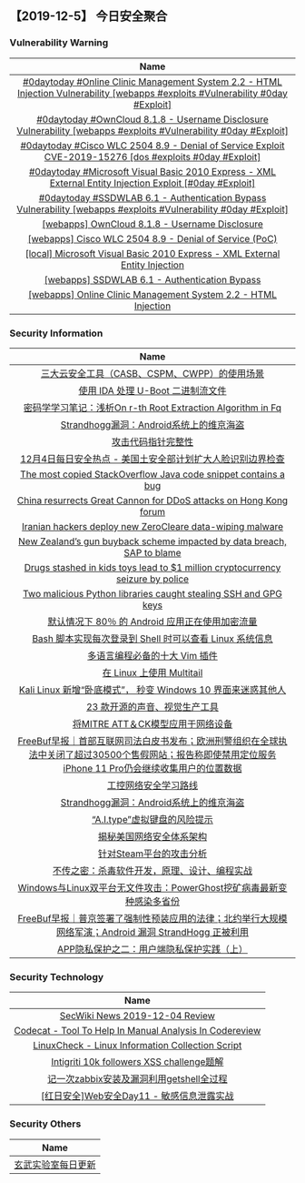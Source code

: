 
 ##   【2019-12-5】 今日安全聚合


###  						       							Vulnerability Warning

|                             Name                             |
| :----------------------------------------------------------: |
|[#0daytoday #Online Clinic Management System 2.2 - HTML Injection Vulnerability [webapps #exploits #Vulnerability #0day #Exploit]](http://0day.today/exploits/33625)|
|[#0daytoday #OwnCloud 8.1.8 - Username Disclosure Vulnerability  [webapps #exploits #Vulnerability #0day #Exploit]](http://0day.today/exploits/33624)|
|[#0daytoday #Cisco WLC 2504 8.9 - Denial of Service Exploit CVE-2019-15276 [dos #exploits  #0day #Exploit]](http://0day.today/exploits/33623)|
|[#0daytoday #Microsoft Visual Basic 2010 Express - XML External Entity Injection Exploit [#0day #Exploit]](http://0day.today/exploits/33622)|
|[#0daytoday #SSDWLAB 6.1 - Authentication Bypass Vulnerability  [webapps #exploits #Vulnerability #0day #Exploit]](http://0day.today/exploits/33621)|
|[[webapps] OwnCloud 8.1.8 - Username Disclosure](https://www.exploit-db.com/exploits/47745)|
|[[webapps] Cisco WLC 2504 8.9 - Denial of Service (PoC)](https://www.exploit-db.com/exploits/47744)|
|[[local] Microsoft Visual Basic 2010 Express - XML External Entity Injection](https://www.exploit-db.com/exploits/47743)|
|[[webapps] SSDWLAB 6.1 - Authentication Bypass](https://www.exploit-db.com/exploits/47742)|
|[[webapps] Online Clinic Management System 2.2 - HTML Injection](https://www.exploit-db.com/exploits/47741)|

### 						        							Security Information
|                             Name                                    |
| :----------------------------------------------------------: |
|[三大云安全工具（CASB、CSPM、CWPP）的使用场景](https://www.anquanke.com/post/id/194220)|
|[使用 IDA 处理 U-Boot 二进制流文件](https://www.anquanke.com/post/id/194242)|
|[密码学学习笔记：浅析On r-th Root Extraction Algorithm in Fq](https://www.anquanke.com/post/id/194232)|
|[Strandhogg漏洞：Android系统上的维京海盗](https://www.anquanke.com/post/id/194224)|
|[攻击代码指针完整性](https://www.anquanke.com/post/id/194199)|
|[12月4日每日安全热点 - 美国土安全部计划扩大人脸识别边界检查](https://www.anquanke.com/post/id/194218)|
|[The most copied StackOverflow Java code snippet contains a bug](https://www.zdnet.com/article/the-most-copied-stackoverflow-java-code-snippet-contains-a-bug/#ftag=RSSbaffb68)|
|[China resurrects Great Cannon for DDoS attacks on Hong Kong forum](https://www.zdnet.com/article/china-resurrects-great-cannon-for-ddos-attacks-on-hong-kong-forum/#ftag=RSSbaffb68)|
|[Iranian hackers deploy new ZeroCleare data-wiping malware](https://www.zdnet.com/article/iranian-hackers-deploy-new-zerocleare-data-wiping-malware/#ftag=RSSbaffb68)|
|[New Zealand’s gun buyback scheme impacted by data breach, SAP to blame](https://www.zdnet.com/article/new-zealands-gun-buyback-scheme-suffers-data-breach-sap-to-blame/#ftag=RSSbaffb68)|
|[Drugs stashed in kids toys lead to $1 million cryptocurrency seizure by police](https://www.zdnet.com/article/drugs-stashed-in-kid-toys-lead-to-1-million-cryptocurrency-seizure-by-police/#ftag=RSSbaffb68)|
|[Two malicious Python libraries caught stealing SSH and GPG keys](https://www.zdnet.com/article/two-malicious-python-libraries-removed-from-pypi/#ftag=RSSbaffb68)|
|[默认情况下 80％ 的 Android 应用正在使用加密流量](https://linux.cn/article-11646-1.html?utm_source=rss&utm_medium=rss)|
|[Bash 脚本实现每次登录到 Shell 时可以查看 Linux 系统信息](https://linux.cn/article-11645-1.html?utm_source=rss&utm_medium=rss)|
|[多语言编程必备的十大 Vim 插件](https://linux.cn/article-11644-1.html?utm_source=rss&utm_medium=rss)|
|[在 Linux 上使用 Multitail](https://linux.cn/article-11643-1.html?utm_source=rss&utm_medium=rss)|
|[Kali Linux 新增“卧底模式”， 秒变 Windows 10 界面来迷惑其他人](https://linux.cn/article-11642-1.html?utm_source=rss&utm_medium=rss)|
|[23 款开源的声音、视觉生产工具](https://linux.cn/article-11641-1.html?utm_source=rss&utm_medium=rss)|
|[将MITRE ATT＆CK模型应用于网络设备](https://www.freebuf.com/articles/es/220628.html)|
|[FreeBuf早报｜首部互联网司法白皮书发布；欧洲刑警组织在全球执法中关闭了超过30500个售假网站；报告称即使禁用定位服务 iPhone 11 Pro仍会继续收集用户的位置数据](https://www.freebuf.com/news/222018.html)|
|[工控网络安全学习路线](https://www.freebuf.com/articles/ics-articles/220172.html)|
|[Strandhogg漏洞：Android系统上的维京海盗](https://www.freebuf.com/news/221933.html)|
|[“A.I.type”虚拟键盘的风险提示](https://www.freebuf.com/articles/terminal/220920.html)|
|[揭秘美国网络安全体系架构](https://www.freebuf.com/articles/network/221852.html)|
|[针对Steam平台的攻击分析](https://www.freebuf.com/articles/network/218771.html)|
|[不传之密：杀毒软件开发，原理、设计、编程实战](https://www.freebuf.com/articles/system/220061.html)|
|[Windows与Linux双平台无文件攻击：PowerGhost挖矿病毒最新变种感染多省份](https://www.freebuf.com/articles/system/219715.html)|
|[FreeBuf早报｜普京签署了强制性预装应用的法律；北约举行大规模网络军演；Android 漏洞 StrandHogg 正被利用](https://www.freebuf.com/news/221912.html)|
|[APP隐私保护之二：用户端隐私保护实践（上）](https://www.freebuf.com/articles/database/220083.html)|

### 						        							Security  Technology
|                             Name                                    |
| :----------------------------------------------------------: |
|[SecWiki News 2019-12-04 Review](http://www.sec-wiki.com/?2019-12-04)|
|[Codecat - Tool To Help In Manual Analysis In Codereview](http://www.kitploit.com/2019/12/codecat-tool-to-help-in-manual-analysis.html)|
|[LinuxCheck - Linux Information Collection Script](http://www.kitploit.com/2019/12/linuxcheck-linux-information-collection.html)|
|[Intigriti 10k followers XSS challenge题解](http://xz.aliyun.com/t/6873)|
|[记一次zabbix安装及漏洞利用getshell全过程](http://xz.aliyun.com/t/6874)|
|[[红日安全]Web安全Day11 - 敏感信息泄露实战](http://xz.aliyun.com/t/6875)|

### 						        							Security  Others
|                             Name                                    |
| :----------------------------------------------------------: |
|[玄武实验室每日更新](https://weibo.com/p/1006065582522936/wenzhang?from=page_100606_profile&wvr=6&mod=wenzhangmore)|

